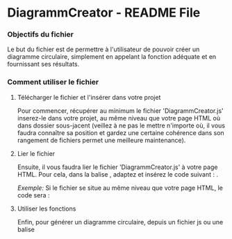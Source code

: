 DiagrammCreator - README File
=============================

### Objectifs du fichier
Le but du fichier est de permettre à l'utilisateur de pouvoir créer un diagramme circulaire, simplement en appelant la fonction adéquate et en fournissant ses résultats.

### Comment utiliser le fichier
1. Télécharger le fichier et l'insérer dans votre projet

    Pour commencer, récupérer au minimum le fichier 'DiagrammCreator.js' inserez-le dans votre projet, au même niveau que votre page HTML où dans dossier sous-jacent (veillez à ne pas le mettre n'importe où, il vous faudra connaître sa position et gardez une certaine cohérence dans son rangement de fichiers permet une meilleure maintenance).

2. Lier le fichier

    Ensuite, il vous faudra lier le fichier 'DiagrammCreator.js' à votre page HTML. Pour cela, dans la balise <head>, adaptez et insérez le code suivant : <script type="text/javascript" src="LE CHEMIN VERS LE FICHIER/DiagrammCreator.js"></script>.

   *Exemple:* Si le fichier se situe au même niveau que votre page HTML, le code sera : <script type="text/javascript" src="DiagrammCreator.js"></script>

3. Utiliser les fonctions

    Enfin, pour générer un diagramme circulaire, depuis un fichier js ou une balise <script>, inserez le code suivant :

    window.onload = function(){

    circularDiagramm(resultsArray);

    }

    La fonction 'circularDiagramm' permet de générer le diagramme circulaire. Elle prend en argument 'resultsArray' qui est un objet contenant les résultats.

    *Exemple de 'resultsArray':* resultsArray = { 'argument1': 10, 'argument2': 15, 'argument3': 20 };
